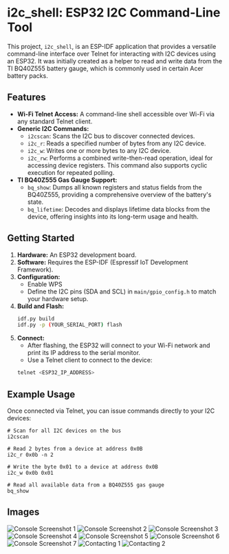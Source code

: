 # i2c_shell: ESP32 I2C Command-Line Tool

This project, `i2c_shell`, is an ESP-IDF application that provides a versatile command-line interface over Telnet for interacting with I2C devices using an ESP32. It was initially created as a helper to read and write data from the TI BQ40Z555 battery gauge, which is commonly used in certain Acer battery packs.

## Features

*   **Wi-Fi Telnet Access:** A command-line shell accessible over Wi-Fi via any standard Telnet client.
*   **Generic I2C Commands:**
    *   `i2cscan`: Scans the I2C bus to discover connected devices.
    *   `i2c_r`: Reads a specified number of bytes from any I2C device.
    *   `i2c_w`: Writes one or more bytes to any I2C device.
    *   `i2c_rw`: Performs a combined write-then-read operation, ideal for accessing device registers. This command also supports cyclic execution for repeated polling.
*   **TI BQ40Z555 Gas Gauge Support:**
    *   `bq_show`: Dumps all known registers and status fields from the BQ40Z555, providing a comprehensive overview of the battery's state.
    *   `bq_lifetime`: Decodes and displays lifetime data blocks from the device, offering insights into its long-term usage and health.

## Getting Started

1.  **Hardware:** An ESP32 development board.
2.  **Software:** Requires the ESP-IDF (Espressif IoT Development Framework).
3.  **Configuration:**
    *   Enable WPS
    *   Define the I2C pins (SDA and SCL) in `main/gpio_config.h` to match your hardware setup.
4.  **Build and Flash:**
    ```bash
    idf.py build
    idf.py -p (YOUR_SERIAL_PORT) flash
    ```
5.  **Connect:**
    *   After flashing, the ESP32 will connect to your Wi-Fi network and print its IP address to the serial monitor.
    *   Use a Telnet client to connect to the device:
    ```bash
    telnet <ESP32_IP_ADDRESS>
    ```

## Example Usage

Once connected via Telnet, you can issue commands directly to your I2C devices:

```
# Scan for all I2C devices on the bus
i2cscan

# Read 2 bytes from a device at address 0x0B
i2c_r 0x0b -n 2

# Write the byte 0x01 to a device at address 0x0B
i2c_w 0x0b 0x01

# Read all available data from a BQ40Z555 gas gauge
bq_show
```


## Images

![Console Screenshot 1](doc/console_1.png)
![Console Screenshot 2](doc/console_2.png)
![Console Screenshot 3](doc/console_3.png)
![Console Screenshot 4](doc/console_4.png)
![Console Screenshot 5](doc/console_5.png)
![Console Screenshot 6](doc/console_6.png)
![Console Screenshot 7](doc/console_7.png)
![Contacting 1](doc/contact_1.jpg)
![Contacting 2](doc/contact_2.jpg)

